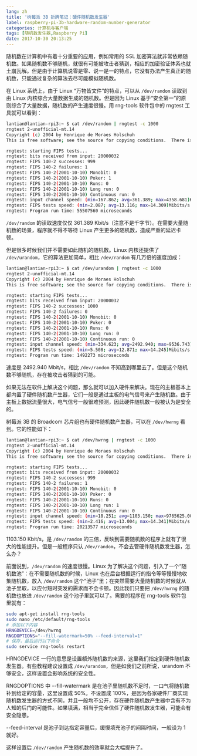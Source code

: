 ```yaml
---
lang: zh
title: '树莓派 3B 折腾笔记：硬件随机数发生器'
label: raspberry-pi-3b-hardware-random-number-generator
categories: 计算机与客户端
tags: [随机数发生器,Raspberry Pi]
date: 2017-10-30 20:13:25
---
```

随机数在计算机中有着十分重要的应用，例如常用的 SSL 加密算法就非常依赖随机数。如果随机数不够随机，就很有可能被攻击者猜到，相应的加密验证体系也就土崩瓦解。但是由于计算机说零是零、说一是一的特点，它没有办法产生真正的随机数，只能通过复杂的算法去尽可能模拟随机数。

在 Linux 系统上，由于 Linux “万物皆文件”的特点，可以从 `/dev/random` 读取到由 Linux 内核综合大量数据生成的随机数。但是因为 Linux 基于“安全第一”的原则综合了大量数据，随机数的产生速度很慢。用 rng-tools 软件包中的 rngtest 工具就可以看到：

```bash
lantian@lantian-rpi3:~ $ cat /dev/random | rngtest -c 1000
rngtest 2-unofficial-mt.14
Copyright (c) 2004 by Henrique de Moraes Holschuh
This is free software; see the source for copying conditions.  There is NO warranty; not even for MERCHANTABILITY or FITNESS FOR A PARTICULAR PURPOSE.

rngtest: starting FIPS tests...
rngtest: bits received from input: 20000032
rngtest: FIPS 140-2 successes: 999
rngtest: FIPS 140-2 failures: 1
rngtest: FIPS 140-2(2001-10-10) Monobit: 0
rngtest: FIPS 140-2(2001-10-10) Poker: 1
rngtest: FIPS 140-2(2001-10-10) Runs: 0
rngtest: FIPS 140-2(2001-10-10) Long run: 0
rngtest: FIPS 140-2(2001-10-10) Continuous run: 0
rngtest: input channel speed: (min=167.862; avg=361.389; max=4358.681)Kibits/s
rngtest: FIPS tests speed: (min=2.087; avg=13.116; max=14.309)Mibits/s
rngtest: Program run time: 55507560 microseconds
```

`/dev/random` 的读取速度仅仅 361.389 Kbit/s（注意不是千字节）。在需要大量随机数的场景，程序就不得不等待 Linux 产生更多的随机数，造成严重的延迟卡顿。

但是很多时候我们并不需要如此随机的随机数。Linux 内核还提供了 `/dev/urandom`，它的算法更加简单，相比 `/dev/random` 有几万倍的速度加成：

```bash
lantian@lantian-rpi3:~ $ cat /dev/urandom | rngtest -c 1000
rngtest 2-unofficial-mt.14
Copyright (c) 2004 by Henrique de Moraes Holschuh
This is free software; see the source for copying conditions.  There is NO warranty; not even for MERCHANTABILITY or FITNESS FOR A PARTICULAR PURPOSE.

rngtest: starting FIPS tests...
rngtest: bits received from input: 20000032
rngtest: FIPS 140-2 successes: 1000
rngtest: FIPS 140-2 failures: 0
rngtest: FIPS 140-2(2001-10-10) Monobit: 0
rngtest: FIPS 140-2(2001-10-10) Poker: 0
rngtest: FIPS 140-2(2001-10-10) Runs: 0
rngtest: FIPS 140-2(2001-10-10) Long run: 0
rngtest: FIPS 140-2(2001-10-10) Continuous run: 0
rngtest: input channel speed: (min=334.623; avg=2492.940; max=9536.743)Mibits/s
rngtest: FIPS tests speed: (min=5.508; avg=12.871; max=14.245)Mibits/s
rngtest: Program run time: 1492273 microseconds
```

速度是 2492.940 Mbit/s，相比 `/dev/random` 不知高到哪里去了。但是这个随机数不够随机，存在被攻击者猜到的可能。

如果无法在软件上解决这个问题，那么就可以加入硬件来解决。现在的主板基本上都内置了硬件随机数产生器，它们一般是通过主板的电气信号来产生随机数。由于主板上数据流量很大，电气信号一般很难预测，因此硬件随机数一般被认为是安全的。

树莓派 3B 的 Broadcom 芯片组也有硬件随机数产生器，可以在 `/dev/hwrng` 看到。它的性能如下：

```bash
lantian@lantian-rpi3:~ $ cat /dev/hwrng | rngtest -c 1000
rngtest 2-unofficial-mt.14
Copyright (c) 2004 by Henrique de Moraes Holschuh
This is free software; see the source for copying conditions.  There is NO warranty; not even for MERCHANTABILITY or FITNESS FOR A PARTICULAR PURPOSE.

rngtest: starting FIPS tests...
rngtest: bits received from input: 20000032
rngtest: FIPS 140-2 successes: 999
rngtest: FIPS 140-2 failures: 1
rngtest: FIPS 140-2(2001-10-10) Monobit: 0
rngtest: FIPS 140-2(2001-10-10) Poker: 0
rngtest: FIPS 140-2(2001-10-10) Runs: 0
rngtest: FIPS 140-2(2001-10-10) Long run: 1
rngtest: FIPS 140-2(2001-10-10) Continuous run: 0
rngtest: input channel speed: (min=18.251; avg=1103.150; max=9765625.000)Kibits/s
rngtest: FIPS tests speed: (min=2.416; avg=13.004; max=14.341)Mibits/s
rngtest: Program run time: 20213577 microseconds
```

1103.150 Kbit/s，是 `/dev/random` 的三倍，反映到需要随机数的程序上就有了很大的性能提升。但是一般程序只认 `/dev/random`，不会去管硬件随机数发生器，怎么办？

前面说到，`/dev/random` 的速度很慢。Linux 为了解决这个问题，引入了一个“随机数池”：在不需要随机数的时候，Linux 也在后台根据运行的指令等等慢慢地收集随机数，放入 `/dev/random` 这个“池子”里；在突然需要大量随机数的时候就从池子里取，以应付短时突发的需求而不会卡顿。因此我们只要把 `/dev/hwrng` 的随机数也放进 `/dev/random` 这个池子里就可以了。需要的程序在 rng-tools 软件包里就有：

```bash
sudo apt-get install rng-tools
sudo nano /etc/default/rng-tools
# 添加以下内容
HRNGDEVICE=/dev/hwrng
RNGDOPTIONS="--fill-watermark=50% --feed-interval=1"
# 保存，最后运行以下命令
sudo service rng-tools restart
```

HRNGDEVICE 一行的意思是设置额外随机数的来源，这里我们指定到硬件随机数发生器。有些教程建议设置成 `/dev/urandom`，但是如我们之前所说，urandom 不够安全，这样设置会影响系统的安全性。

RNGDOPTIONS 中 --fill-watermark 是在池子里随机数不足时，一口气将随机数补到给定的容量，这里设置成 50%。不设置成 100%，是因为各家硬件厂商实现随机数发生器的方式不同，并且一般均不公开，存在硬件随机数产生器中含有不为人知的后门的可能性。如果填满，相当于完全信任了硬件随机数发生器，可能会有安全隐患。

--feed-interval 是池子到达指定容量后，缓慢填充池子的间隔时间，一般设为 1 就好。

这样设置后 `/dev/random` 产生随机数的效率就会大幅提升了。
